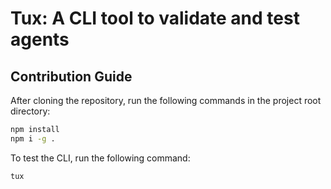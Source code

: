 # Tux: A CLI tool to validate and test agents

## Contribution Guide

After cloning the repository, run the following commands in the project root directory:

```sh
npm install
npm i -g .
```

To test the CLI, run the following command:

```sh
tux
```
